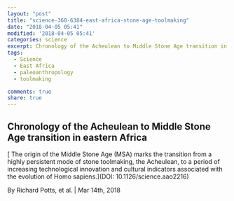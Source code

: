 ```yaml
---
layout: "post"
title: "science-360-6384-east-africa-stone-age-toolmaking"
date: "2018-04-05 05:41"
modified: '2018-04-05 05:41'
categories: science
excerpt: Chronology of the Acheulean to Middle Stone Age transition in eastern Africa
tags:
  - Science
  - East Africa
  - paleoanthropology
  - toolmaking

comments: true
share: true
---
```


## Chronology of the Acheulean to Middle Stone Age transition in eastern Africa

[ The origin of the Middle Stone Age (MSA) marks the transition from a highly persistent mode of stone toolmaking, the Acheulean, to a period of increasing technological innovation and cultural indicators associated with the evolution of Homo sapiens.](DOI: 10.1126/science.aao2216)

By Richard Potts, et al. | Mar 14th, 2018
